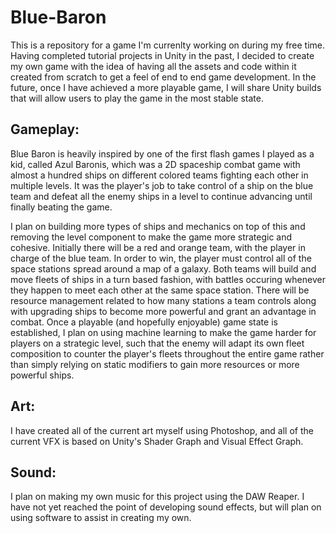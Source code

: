 # Blue-Baron
This is a repository for a game I'm currenlty working on during my free time. Having completed tutorial projects in Unity in the past, I decided to create my own game with the idea of having all the assets and code within it created from scratch to get a feel of end to end game development. In the future, once I have achieved a more playable game, I will share Unity builds that will allow users to play the game in the most stable state.

## Gameplay:
Blue Baron is heavily inspired by one of the first flash games I played as a kid, called Azul Baronis, which was a 2D spaceship combat game with almost a hundred ships on different colored teams fighting each other in multiple levels. It was the player's job to take control of a ship on the blue team and defeat all the enemy ships in a level to continue advancing until finally beating the game.

I plan on building more types of ships and mechanics on top of this and removing the level component to make the game more strategic and cohesive. Initially there will be a red and orange team, with the player in charge of the blue team. In order to win, the player must control all of the space stations spread around a map of a galaxy. Both teams will build and move fleets of ships in a turn based fashion, with battles occuring whenever they happen to meet each other at the same space station. There will be resource management related to how many stations a team controls along with upgrading ships to become more powerful and grant an advantage in combat. Once a playable (and hopefully enjoyable) game state is established, I plan on using machine learning to make the game harder for players on a strategic level, such that the enemy will adapt its own fleet composition to counter the player's fleets throughout the entire game rather than simply relying on static modifiers to gain more resources or more powerful ships.

## Art:
I have created all of the current art myself using Photoshop, and all of the current VFX is based on Unity's Shader Graph and Visual Effect Graph.

## Sound:
I plan on making my own music for this project using the DAW Reaper. I have not yet reached the point of developing sound effects, but will plan on using software to assist in creating my own.
